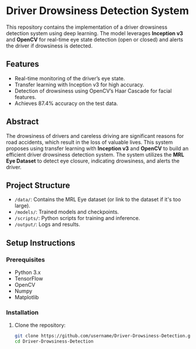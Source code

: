 # Driver Drowsiness Detection System

This repository contains the implementation of a driver drowsiness detection system using deep learning. The model leverages **Inception v3** and **OpenCV** for real-time eye state detection (open or closed) and alerts the driver if drowsiness is detected.

## Features
- Real-time monitoring of the driver’s eye state.
- Transfer learning with Inception v3 for high accuracy.
- Detection of drowsiness using OpenCV’s Haar Cascade for facial features.
- Achieves 87.4% accuracy on the test data.

## Abstract
The drowsiness of drivers and careless driving are significant reasons for road accidents, which result in the loss of valuable lives. This system proposes using transfer learning with **Inception v3** and **OpenCV** to build an efficient driver drowsiness detection system. The system utilizes the **MRL Eye Dataset** to detect eye closure, indicating drowsiness, and alerts the driver.

## Project Structure
- `/data/`: Contains the MRL Eye dataset (or link to the dataset if it's too large).
- `/models/`: Trained models and checkpoints.
- `/scripts/`: Python scripts for training and inference.
- `/output/`: Logs and results.

## Setup Instructions

### Prerequisites
- Python 3.x
- TensorFlow
- OpenCV
- Numpy
- Matplotlib

### Installation
1. Clone the repository:
   ```bash
   git clone https://github.com/username/Driver-Drowsiness-Detection.git
   cd Driver-Drowsiness-Detection
